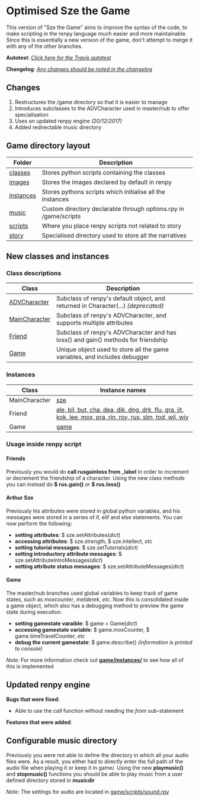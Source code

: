 # Optimised Sze the Game

This version of "Sze the Game" aims to improve the syntax of the code, to make scripting in the renpy language much easier and more maintainable. 
Since this is essentially a new version of the game, don't attempt to merge it with any of the other branches.

**Autotest**: [*Click here for the Travis autotest*](https://travis-ci.org/kfcpaladin/sze-the-game/branches)

**Changelog**: [*Any changes should be noted in the changelog*](./CHANGELOG.md)

## Changes

1. Restructures the /game directory so that it is easier to manage  
2. Introduces subclasses to the ADVCharacter used in master/nub to offer specialisation
3. Uses an updated renpy engine *(20/12/2017)*
4. Added redirectable music directory

## Game directory layout

| Folder                         | Description                                                       |
| ------------------------------ | ----------------------------------------------------------------- |
| [classes](./game/classes)      | Stores python scripts containing the classes                      |
| [images](./game/images)        | Stores the images declared by default in renpy                    |
| [instances](./game/instances)  | Stores pythons scripts which initialise all the instances         |
| [music](./game/music)          | Custom directory declarable through options.rpy in /game/scripts  |
| [scripts](./game/scripts)      | Where you place renpy scripts not related to story                |
| [story](./game/story)          | Specialised directory used to store all the narratives            |

## New classes and instances
### Class descriptions

| Class                                              | Description                                                                       |
| -------------------------------------------------- | --------------------------------------------------------------------------------- |
| [ADVCharacter](./renpy/character.py#L583)          | Subclass of renpy's default object, and returned in Character(...) *(deprecated)* |
| [MainCharacter](./game/classes/MainCharacter.rpy)  | Subclass of renpy's ADVCharacter, and supports multiple attributes                |
| [Friend](./game/classes/Friend.rpy)                | Subclass of renpy's ADVCharacter and has loss() and gain() methods for friendship |
| [Game](./game/classes/Game.rpy)                    | Unique object used to store all the game variables, and includes debugger         |

### Instances

| Class         | Instance names  |
| ------------- | --------------- |
| MainCharacter | [sze](./game/instances/sze.rpy)  |
| Friend        | [ale, bil, but, cha, dea, dik, dng, drk, flu, gra, jit, kok, lee, mox, pra, rin, roy, rus, slm, tod, wil, wiy](./game/instances/friends.rpy) |
| Game          | [game](./game/instances/game.rpy)|

### Usage inside renpy script

#### Friends
Previously you would do **call rusgainloss from _label** in order to increment or decrement the friendship of a character. Using the new class methods you can instead do **$ rus.gain()** or **$ rus.loss()**

#### Arthur Sze
Previously his attributes were stored in global python variables, and his messages were stored in a series of if, elif and else statements. You can now perform the following:

* **setting attributes**: $ sze.setAttributes(*dict*)
* **accessing attributes**: $ sze.strength, $ sze.intellect, *etc*
* **setting tutorial messages**: $ sze.setTutorials(*dict*)
* **setting introductory attribute messages**: $ sze.setAttributeIntroMessages(*dict*)
* **setting attribute status messages**: $ sze.setAttributeMessages(*dict*)

#### Game
The master/nub branches used global variables to keep track of game states, such as *moxcounter*, *metderek*, *etc*. Now this is consolidated inside a game object, which also has a debugging method to preview the game state during execution. 

* **setting gamestate varaible**: $ game = Game(*dict*)
* **accessing gamestate variable**: $ game.moxCounter, $ game.timeTravelCounter, *etc*
* **debug the current gamestate**: $ game.describe() *(information is printed to console)*

*Note*: For more information check out [**game/instances/**](./game/instances) to see how all of this is implemented

## Updated renpy engine

**Bugs that were fixed**:
* Able to use the *call* function without needing the *from* sub-statement

**Features that were added**:


## Configurable music directory

Previously you were not able to define the directory in which all your audio files were. As a result, you either had to directly enter the full path of the audio file when playing it or keep it in game/.
Using the new **playmusic()** and **stopmusic()** functions you should be able to play music from a user defined directory stored in **musicdir**

*Note*: The settings for audio are located in [game/scripts/sound.rpy](./game/scripts/sound.rpy)
